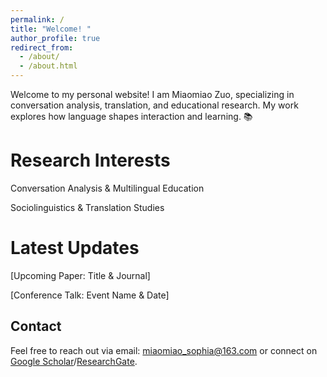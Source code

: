 ```yaml
---
permalink: /
title: "Welcome! "
author_profile: true
redirect_from: 
  - /about/
  - /about.html
---
```

Welcome to my personal website! I am Miaomiao Zuo, specializing in conversation analysis, translation, and educational research. My work explores how language shapes interaction and learning. 📚

Research Interests
======
Conversation Analysis & Multilingual Education

Sociolinguistics & Translation Studies 

Latest Updates
======
[Upcoming Paper: Title & Journal]

[Conference Talk: Event Name & Date]

Contact
------
Feel free to reach out via email: <miaomiao_sophia@163.com> or connect on [Google Scholar](https://scholar.google.co.uk/citations?user=4imhIQYAAAAJ&hl=en&oi=ao)/[ResearchGate](https://www.researchgate.net/profile/Miaomiao-Zuo).
